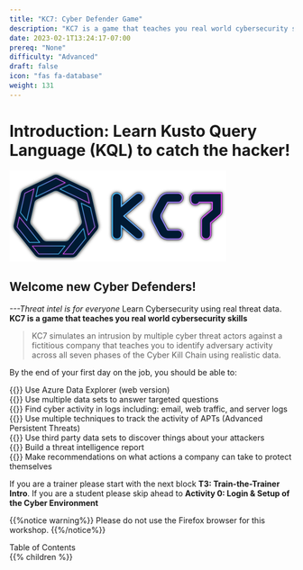 ```yaml
---
title: "KC7: Cyber Defender Game"
description: "KC7 is a game that teaches you real world cybersecurity skills used by professional Cyber Defenders"
date: 2023-02-1T13:24:17-07:00
prereq: "None"
difficulty: "Advanced"
draft: false
icon: "fas fa-database"
weight: 131
---
```


# Introduction: Learn Kusto Query Language (KQL) to catch the hacker!

![logo](./Images/KC7Logo.png)

## Welcome new Cyber Defenders! 
*---Threat intel is for everyone*
Learn Cybersecurity using real threat data.
**KC7 is a game that teaches you real world cybersecurity skills**
>KC7 simulates an intrusion by multiple cyber threat actors against a fictitious company that teaches you to identify adversary activity across all seven phases of the Cyber Kill Chain using realistic data.
<!--![killchain](../Kusto-KC7/Images/KillChain.jpg)-->
<!--![alt](https://www.oceanpointins.com/wp-content/uploads/2020/02/canstockphoto26807912.jpg)-->

By the end of your first day on the job, you should be able to: 
 
{{<icon name="ok" size="large">}} Use Azure Data Explorer (web version)   
{{<icon name="ok" size="large">}} Use multiple data sets to answer targeted questions  
{{<icon name="ok" size="large">}} Find cyber activity in logs including: email, web traffic, and server logs  
{{<icon name="ok" size="large">}} Use multiple techniques to track the activity of APTs (Advanced Persistent Threats)  
{{<icon name="ok" size="large">}} Use third party data sets to discover things about your attackers   
{{<icon name="ok" size="large">}} Build a threat intelligence report    
{{<icon name="ok" size="large">}} Make recommendations on what actions a company can take to protect themselves    

If you are a trainer please start with the next block **T3: Train-the-Trainer Intro**. If you are a student please skip ahead to **Activity 0: Login & Setup of the Cyber Environment**

{{%notice warning%}}
Please do not use the Firefox browser for this workshop.
{{%/notice%}}


<summary>Table of Contents</summary>
{{% children %}}
</details>
